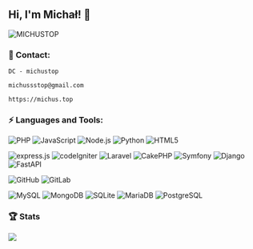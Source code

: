 ## Hi, I'm Michał! 👋
<img src="https://komarev.com/ghpvc/?username=michustop" alt="MICHUSTOP" />

### 💬 Contact:
```
DC - michustop
```
```
michussstop@gmail.com
```
```
https://michus.top 
```

### ⚡ Languages and Tools:
![PHP](https://img.shields.io/badge/-PHP-black?style=flat&logo=PHP)
![JavaScript](https://img.shields.io/badge/-Javascript-black?style=flat&logo=javascript)
![Node.js](https://img.shields.io/badge/-Node.js-black?style=flat&logo=Node.js)
![Python](https://img.shields.io/badge/-Python-black?style=flat&logo=Python)
![HTML5](https://img.shields.io/badge/-HTML5-black?style=flat&logo=html5)

![express.js](https://img.shields.io/badge/-express.js-black?style=flat&logo=express)
![codeIgniter](https://img.shields.io/badge/-codeigniter-black?style=flat&logo=codeigniter)
![Laravel](https://img.shields.io/badge/-laravel-black?style=flat&logo=laravel)
![CakePHP](https://img.shields.io/badge/-cakephp-black?style=flat&logo=cakephp)
![Symfony](https://img.shields.io/badge/-symfony-black?style=flat&logo=symfony)
![Django](https://img.shields.io/badge/-django-black?style=flat&logo=django)
![FastAPI](https://img.shields.io/badge/-FastAPI-black?style=flat&logo=FastAPI)

![GitHub](https://img.shields.io/badge/-GitHub-black?style=flat&logo=github)
![GitLab](https://img.shields.io/badge/-Gitlab-black?style=flat&logo=gitlab)

![MySQL](https://img.shields.io/badge/-MySQL-black?style=flat&logo=MySQL)
![MongoDB](https://img.shields.io/badge/-MONGODB-black?style=flat&logo=MONGODB)
![SQLite](https://img.shields.io/badge/-SQLite-black?style=flat&logo=SQLite)
![MariaDB](https://img.shields.io/badge/-MariaDB-black?style=flat&logo=MariaDB)
![PostgreSQL](https://img.shields.io/badge/-PostgreSQL-black?style=flat&logo=PostgreSQL)

### 🏆 Stats

![](https://github-readme-stats.vercel.app/api?username=michustop&show_icons=true&theme=radical)
